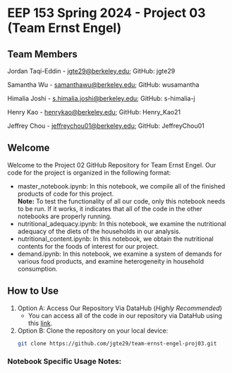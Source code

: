 # EEP 153 Spring 2024 - Project 03 (Team Ernst Engel)

## Team Members
Jordan Taqi-Eddin - jgte29@berkeley.edu; GitHub: jgte29

Samantha Wu - samanthawu@berkeley.edu; GitHub: wusamantha

Himalia Joshi - s.himalia.joshi@berkeley.edu; GitHub: s-himalia-j

Henry Kao - henrykao@berkeley.edu; GitHub: Henry_Kao21

Jeffrey Chou - jeffreychou01@berkeley.edu; GitHub: JeffreyChou01

## Welcome

Welcome to the Project 02 GitHub Repository for Team Ernst Engel. Our code for the project is organized in the following format:
- master_notebook.ipynb: In this notebook, we compile all of the finished products of code for this project. <br>
**Note:** To test the functionality of all our code, only this notebook needs to be run. If it works, it indicates that all of the code in the other notebooks are properly running.
- nutritional_adequacy.ipynb: In this notebook, we examine the nutritional adequacy of the diets of the households in our analysis.
- nutritional_content.ipynb: In this notebook, we obtain the nutritional contents for the foods of interest for our project.
- demand.ipynb: In this notebook, we examine a system of demands for various food products, and examine heterogeneity in household consumption.

## How to Use
1. Option A: Access Our Repository Via DataHub (*Highly Recommended*)
   - You can access all of the code in our repository via DataHub using this [link](https://datahub.berkeley.edu/hub/user-redirect/git-pull?repo=https%3A%2F%2Fgithub.com%2Fjgte29%2Fteam-ernst-engel-proj03.git&urlpath=lab%2Ftree%2Fteam-ernst-engel-proj03.git%2F&branch=main).
2. Option B: Clone the repository on your local device:
   ```bash
   git clone https://github.com/jgte29/team-ernst-engel-proj03.git

### Notebook Specific Usage Notes:
